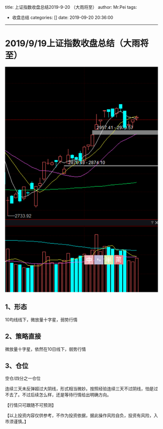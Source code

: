 title: 上证指数收盘总结2019-9-20 （大雨将至）
author: Mr.Pei
tags:

  - 收盘总结
categories: []
date: 2019-09-20  20:36:00
---
# 2019/9/19上证指数收盘总结（大雨将至）
![](https://github.com/Soros1990/markDownImages/blob/master/20190920202856.png?raw=true)

## 1、形态

10均线线下，微放量十字星，弱势行情

## 2、策略直接

微放量十字星，依然在10日线下，弱势行情

## 3、仓位
空仓/四分之一仓位

连续三天未反弹超过大阴线，形式相当微妙。按照经验连续三天不过阴线，怕是过不去了。不过后续怎么样，还是等待行情给出明确方向。

【行情只可跟随不可预测】

【以上投资内容仅供参考，不作为投资依据，据此操作风险自负，投资有风险，入市须谨慎。】